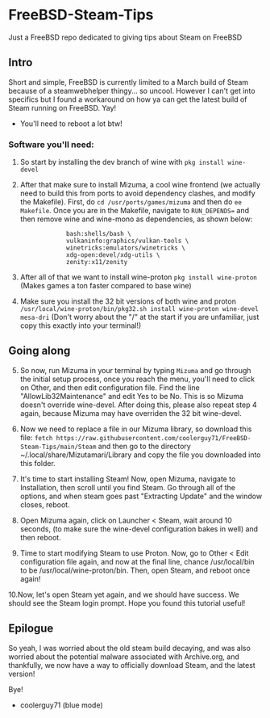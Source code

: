 # FreeBSD-Steam-Tips
Just a FreeBSD repo dedicated to giving tips about Steam on FreeBSD


## Intro
Short and simple, FreeBSD is currently limited to a March build of Steam because of a steamwebhelper thingy... so uncool.
However I can't get into specifics but I found a workaround on how ya can get the latest build of Steam running on FreeBSD. Yay!

* You'll need to reboot a lot btw!

### Software you'll need:

1. So start by installing the dev branch of wine with ```pkg install wine-devel```

2. After that make sure to install Mizuma, a cool wine frontend (we actually need to build this from ports to avoid dependency clashes, and modify the Makefile). First, do ```cd /usr/ports/games/mizuma``` and then do ```ee Makefile```. Once you are in the Makefile, navigate to ```RUN_DEPENDS=``` and then remove wine and wine-mono as dependencies, as shown below:

```RUN_DEPENDS=    7zz:archivers/7-zip \
                bash:shells/bash \
                vulkaninfo:graphics/vulkan-tools \
                winetricks:emulators/winetricks \
                xdg-open:devel/xdg-utils \
                zenity:x11/zenity
```
3. After all of that we want to install wine-proton ```pkg install wine-proton``` (Makes games a ton faster compared to base wine)

4. Make sure you install the 32 bit versions of both wine and proton ```/usr/local/wine-proton/bin/pkg32.sh install wine-proton wine-devel mesa-dri``` (Don't worry about the "/" at the start if you are 
unfamiliar, just copy this exactly into your terminal!)

## Going along

5. So now, run Mizuma in your terminal by typing ```Mizuma``` and go through the initial setup process, once you reach the menu, you'll need to click on Other, and then edit configuration file. Find the line "AllowLib32Maintenance" and edit Yes to be No. This is so Mizuma doesn't override wine-devel. After doing this, please also repeat step 4 again, because Mizuma may have overriden the 32 bit wine-devel.

6. Now we need to replace a file in our Mizuma library, so download this file: ```fetch https://raw.githubusercontent.com/coolerguy71/FreeBSD-Steam-Tips/main/Steam``` and then go to the directory ~/.local/share/Mizutamari/Library and copy the file you downloaded into this folder. 

7. It's time to start installing Steam! Now, open Mizuma, navigate to Installation, then scroll until you find Steam. Go through all of the options, and when steam goes past "Extracting Update" and the window closes, reboot. 

8. Open Mizuma again, click on Launcher < Steam, wait around 10 seconds, (to make sure the wine-devel configuration bakes in well) and then reboot.

9. Time to start modifying Steam to use Proton. Now, go to Other < Edit configuration file again, and now at the final line, chance /usr/local/bin to be /usr/local/wine-proton/bin. Then, open Steam, and reboot once again!

10.Now, let's open Steam yet again, and we should have success. We should see the Steam login prompt. Hope you found this tutorial useful!

## Epilogue

So yeah, I was worried about the old steam build decaying, and was also worried about the potential malware associated with Archive.org, and thankfully, we now have a way to officially download Steam, and the latest version!

Bye!

- coolerguy71 (blue mode)
